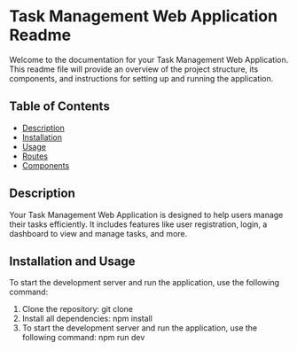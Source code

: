 # Task Management Web Application Readme

Welcome to the documentation for your Task Management Web Application. This readme file will provide an overview of the project structure, its components, and instructions for setting up and running the application.

## Table of Contents

- [Description](#description)
- [Installation](#installation)
- [Usage](#usage)
- [Routes](#routes)
- [Components](#components)

## Description

Your Task Management Web Application is designed to help users manage their tasks efficiently. It includes features like user registration, login, a dashboard to view and manage tasks, and more.

## Installation and Usage

To start the development server and run the application, use the following command:
1. Clone the repository:
   git clone <repository-url>
2. Install all dependencies:
    npm install
3. To start the development server and run the application, use the following command:
    npm run dev
